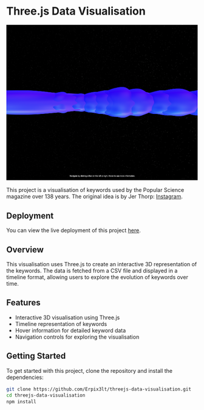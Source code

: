# Three.js Data Visualisation

![Screen Capture](https://github.com/Erpix3lt/threejs-data-visualisation/blob/main/images/Bildschirmfoto%202024-11-15%20um%2014.37.15.png)

This project is a visualisation of keywords used by the Popular Science magazine over 138 years. The original idea is by Jer Thorp: [Instagram](https://www.instagram.com/blprnt/).

## Deployment

You can view the live deployment of this project [here](https://sapienza-information-design.vercel.app/).

## Overview

This visualisation uses Three.js to create an interactive 3D representation of the keywords. The data is fetched from a CSV file and displayed in a timeline format, allowing users to explore the evolution of keywords over time.

## Features

- Interactive 3D visualisation using Three.js
- Timeline representation of keywords
- Hover information for detailed keyword data
- Navigation controls for exploring the visualisation

## Getting Started

To get started with this project, clone the repository and install the dependencies:

```sh
git clone https://github.com/Erpix3lt/threejs-data-visualisation.git
cd threejs-data-visualisation
npm install

